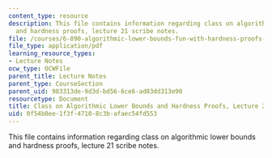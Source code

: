 ```yaml
---
content_type: resource
description: This file contains information regarding class on algorithmic lower bounds
  and hardness proofs, lecture 21 scribe notes.
file: /courses/6-890-algorithmic-lower-bounds-fun-with-hardness-proofs-fall-2014/0f54b0ee1f3f47108c3bafaec54fd553_MIT6_890F14_Lec21.pdf
file_type: application/pdf
learning_resource_types:
- Lecture Notes
ocw_type: OCWFile
parent_title: Lecture Notes
parent_type: CourseSection
parent_uid: 983313de-9d3d-bd56-6ce6-ad83dd313e90
resourcetype: Document
title: Class on Algorithmic Lower Bounds and Hardness Proofs, Lecture 21 Scribe Notes
uid: 0f54b0ee-1f3f-4710-8c3b-afaec54fd553
---
```

This file contains information regarding class on algorithmic lower bounds and hardness proofs, lecture 21 scribe notes.

